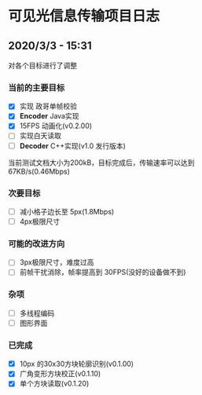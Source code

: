 # 可见光信息传输项目日志
## 2020/3/3 - 15:31
对各个目标进行了调整
### 当前的主要目标
- [x] 实现 政哥单帧校验
- [x] **Encoder** Java实现
- [x] 15FPS 动画化(v0.2.00)
- [ ] 实现白天读取
- [ ] **Decoder** C++实现(v1.0 发行版本)

当前测试文档大小为200kB，目标完成后，传输速率可以达到67KB/s(0.46Mbps)
### 次要目标
- [ ] 减小格子边长至 5px(1.8Mbps)
- [ ] 4px极限尺寸
### 可能的改进方向
- [ ] 3px极限尺寸，难度过高
- [ ] 前帧干扰消除，帧率提高到 30FPS(没好的设备做不到)
### 杂项
- [ ] 多线程编码
- [ ] 图形界面
### 已完成
- [x] 10px 的30x30方块轮廓识别(v0.1.00)
- [x] 广角变形方块校正(v0.1.10)
- [x] 单个方块读取(v0.1.20)